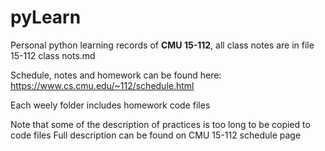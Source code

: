 # pyLearn

Personal python learning records of **CMU 15-112**, all class notes are in file 15-112 class nots.md

Schedule, notes and homework can be found here: https://www.cs.cmu.edu/~112/schedule.html

Each weely folder includes homework code files

Note that some of the description of practices is too long to be copied to code files
Full description can be found on CMU 15-112 schedule page
